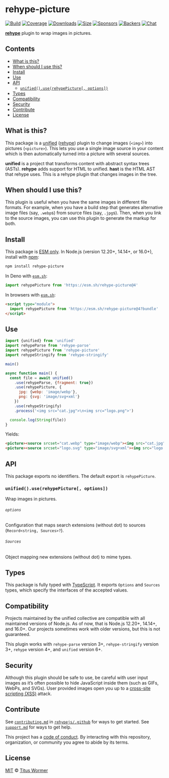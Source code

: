 # rehype-picture

[![Build][build-badge]][build]
[![Coverage][coverage-badge]][coverage]
[![Downloads][downloads-badge]][downloads]
[![Size][size-badge]][size]
[![Sponsors][sponsors-badge]][collective]
[![Backers][backers-badge]][collective]
[![Chat][chat-badge]][chat]

**[rehype][]** plugin to wrap images in pictures.

## Contents

*   [What is this?](#what-is-this)
*   [When should I use this?](#when-should-i-use-this)
*   [Install](#install)
*   [Use](#use)
*   [API](#api)
    *   [`unified().use(rehypePicture[, options])`](#unifieduserehypepicture-options)
*   [Types](#types)
*   [Compatibility](#compatibility)
*   [Security](#security)
*   [Contribute](#contribute)
*   [License](#license)

## What is this?

This package is a [unified][] ([rehype][]) plugin to change images (`<img>`)
into pictures (`<picture>`).
This lets you use a single image source in your content which is then
automatically turned into a picture with several sources.

**unified** is a project that transforms content with abstract syntax trees
(ASTs).
**rehype** adds support for HTML to unified.
**hast** is the HTML AST that rehype uses.
This is a rehype plugin that changes images in the tree.

## When should I use this?

This plugin is useful when you have the same images in different file formats.
For example, when you have a build step that generates alternative image files
(say, `.webp`s) from source files (say, `.jpg`s).
Then, when you link to the source images, you can use this plugin to generate
the markup for both.

## Install

This package is [ESM only][esm].
In Node.js (version 12.20+, 14.14+, or 16.0+), install with [npm][]:

```sh
npm install rehype-picture
```

In Deno with [`esm.sh`][esmsh]:

```js
import rehypePicture from 'https://esm.sh/rehype-picture@4'
```

In browsers with [`esm.sh`][esmsh]:

```html
<script type="module">
  import rehypePicture from 'https://esm.sh/rehype-picture@4?bundle'
</script>
```

## Use

```js
import {unified} from 'unified'
import rehypeParse from 'rehype-parse'
import rehypePicture from 'rehype-picture'
import rehypeStringify from 'rehype-stringify'

main()

async function main() {
  const file = await unified()
    .use(rehypeParse, {fragment: true})
    .use(rehypePicture, {
      jpg: {webp: 'image/webp'},
      png: {svg: 'image/svg+xml'}
    })
    .use(rehypeStringify)
    .process('<img src="cat.jpg">\n<img src="logo.png">')

  console.log(String(file))
}
```

Yields:

```html
<picture><source srcset="cat.webp" type="image/webp"><img src="cat.jpg"></picture>
<picture><source srcset="logo.svg" type="image/svg+xml"><img src="logo.png"></picture>
```

## API

This package exports no identifiers.
The default export is `rehypePicture`.

### `unified().use(rehypePicture[, options])`

Wrap images in pictures.

###### `options`

Configuration that maps search extensions (without dot) to sources
(`Record<string, Sources>?`).

###### `Sources`

Object mapping new extensions (without dot) to mime types.

## Types

This package is fully typed with [TypeScript][].
It exports `Options` and `Sources` types, which specify the interfaces of the
accepted values.

## Compatibility

Projects maintained by the unified collective are compatible with all maintained
versions of Node.js.
As of now, that is Node.js 12.20+, 14.14+, and 16.0+.
Our projects sometimes work with older versions, but this is not guaranteed.

This plugin works with `rehype-parse` version 3+, `rehype-stringify` version 3+,
`rehype` version 4+, and `unified` version 6+.

## Security

Although this plugin should be safe to use, be careful with user input images
as it’s often possible to hide JavaScript inside them (such as GIFs, WebPs, and
SVGs).
User provided images open you up to a [cross-site scripting (XSS)][xss] attack.

## Contribute

See [`contributing.md`][contributing] in [`rehypejs/.github`][health] for ways
to get started.
See [`support.md`][support] for ways to get help.

This project has a [code of conduct][coc].
By interacting with this repository, organization, or community you agree to
abide by its terms.

## License

[MIT][license] © [Titus Wormer][author]

<!-- Definitions -->

[build-badge]: https://github.com/rehypejs/rehype-picture/workflows/main/badge.svg

[build]: https://github.com/rehypejs/rehype-picture/actions

[coverage-badge]: https://img.shields.io/codecov/c/github/rehypejs/rehype-picture.svg

[coverage]: https://codecov.io/github/rehypejs/rehype-picture

[downloads-badge]: https://img.shields.io/npm/dm/rehype-picture.svg

[downloads]: https://www.npmjs.com/package/rehype-picture

[size-badge]: https://img.shields.io/bundlephobia/minzip/rehype-picture.svg

[size]: https://bundlephobia.com/result?p=rehype-picture

[sponsors-badge]: https://opencollective.com/unified/sponsors/badge.svg

[backers-badge]: https://opencollective.com/unified/backers/badge.svg

[collective]: https://opencollective.com/unified

[chat-badge]: https://img.shields.io/badge/chat-discussions-success.svg

[chat]: https://github.com/rehypejs/rehype/discussions

[esm]: https://gist.github.com/sindresorhus/a39789f98801d908bbc7ff3ecc99d99c

[npm]: https://docs.npmjs.com/cli/install

[esmsh]: https://esm.sh

[health]: https://github.com/rehypejs/.github

[contributing]: https://github.com/rehypejs/.github/blob/HEAD/contributing.md

[support]: https://github.com/rehypejs/.github/blob/HEAD/support.md

[coc]: https://github.com/rehypejs/.github/blob/HEAD/code-of-conduct.md

[license]: license

[author]: https://wooorm.com

[typescript]: https://www.typescriptlang.org

[unified]: https://github.com/unifiedjs/unified

[rehype]: https://github.com/rehypejs/rehype

[xss]: https://en.wikipedia.org/wiki/Cross-site_scripting
